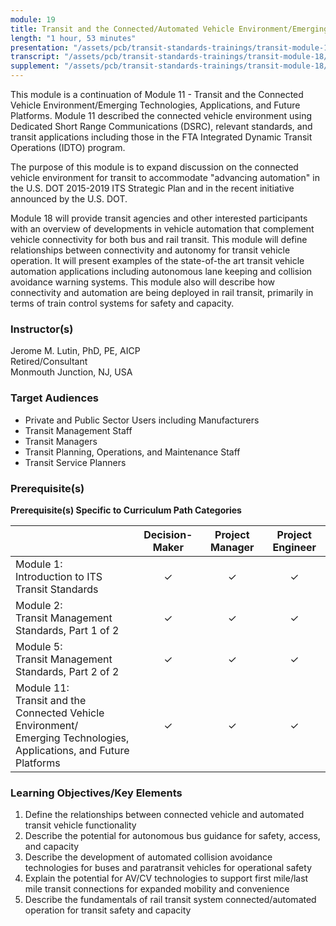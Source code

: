 ```yaml
---
module: 19
title: Transit and the Connected/Automated Vehicle Environment/Emerging Technologies, Applications, and Future Platforms
length: "1 hour, 53 minutes"
presentation: "/assets/pcb/transit-standards-trainings/transit-module-18/mt18ppt.pdf"
transcript: "/assets/pcb/transit-standards-trainings/transit-module-18/mt18trans.pdf"
supplement: "/assets/pcb/transit-standards-trainings/transit-module-18/mt18sup.pdf"
---
```

This module is a continuation of Module 11 - Transit and the Connected Vehicle Environment/Emerging Technologies, Applications, and Future Platforms. Module 11 described the connected vehicle environment using Dedicated Short Range Communications (DSRC), relevant standards, and transit applications including those in the FTA Integrated Dynamic Transit Operations (IDTO) program.

The purpose of this module is to expand discussion on the connected vehicle environment for transit to accommodate "advancing automation" in the U.S. DOT 2015-2019 ITS Strategic Plan and in the recent initiative announced by the U.S. DOT.

Module 18 will provide transit agencies and other interested participants with an overview of developments in vehicle automation that complement vehicle connectivity for both bus and rail transit. This module will define relationships between connectivity and autonomy for transit vehicle operation. It will present examples of the state-of-the art transit vehicle automation applications including autonomous lane keeping and collision avoidance warning systems. This module also will describe how connectivity and automation are being deployed in rail transit, primarily in terms of train control systems for safety and capacity.

### Instructor(s)
Jerome M. Lutin, PhD, PE, AICP  
Retired/Consultant  
Monmouth Junction, NJ, USA

### Target Audiences
* Private and Public Sector Users including Manufacturers
* Transit Management Staff
* Transit Managers
* Transit Planning, Operations, and Maintenance Staff
* Transit Service Planners

### Prerequisite(s)

**Prerequisite(s) Specific to Curriculum Path Categories**

| | Decision-Maker | Project Manager | Project Engineer |
| --- | :---: | :---: | :---: |
| Module 1:<br>Introduction to ITS Transit Standards | ✓ | ✓ | ✓ |
| Module 2:<br>Transit Management Standards, Part 1 of 2 | ✓ | ✓ | ✓ |
| Module 5:<br>Transit Management Standards, Part 2 of 2 | ✓ | ✓ | ✓ |
| Module 11:<br>Transit and the Connected Vehicle Environment/<br>Emerging Technologies, Applications, and Future Platforms | ✓ | ✓ | ✓ |

### Learning Objectives/Key Elements

1. Define the relationships between connected vehicle and automated transit vehicle functionality
2. Describe the potential for autonomous bus guidance for safety, access, and capacity
3. Describe the development of automated collision avoidance technologies for buses and paratransit vehicles for operational safety
4. Explain the potential for AV/CV technologies to support first mile/last mile transit connections for expanded mobility and convenience
5. Describe the fundamentals of rail transit system connected/automated operation for transit safety and capacity